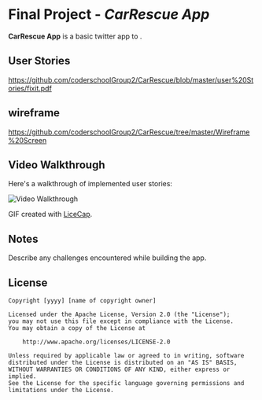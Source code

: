 # Final Project - *CarRescue App*

**CarRescue App** is a basic twitter app to .
## User Stories
https://github.com/coderschoolGroup2/CarRescue/blob/master/user%20Stories/fixit.pdf
## wireframe
https://github.com/coderschoolGroup2/CarRescue/tree/master/Wireframe%20Screen
## Video Walkthrough

Here's a walkthrough of implemented user stories:

<img src='https://github.com/coderschoolGroup2/CarRescue/blob/master/user%20Stories/prototype.gif' width='' alt='Video Walkthrough' />

GIF created with [LiceCap](http://www.cockos.com/licecap/).

## Notes

Describe any challenges encountered while building the app.

## License

    Copyright [yyyy] [name of copyright owner]

    Licensed under the Apache License, Version 2.0 (the "License");
    you may not use this file except in compliance with the License.
    You may obtain a copy of the License at

        http://www.apache.org/licenses/LICENSE-2.0

    Unless required by applicable law or agreed to in writing, software
    distributed under the License is distributed on an "AS IS" BASIS,
    WITHOUT WARRANTIES OR CONDITIONS OF ANY KIND, either express or implied.
    See the License for the specific language governing permissions and
    limitations under the License.
